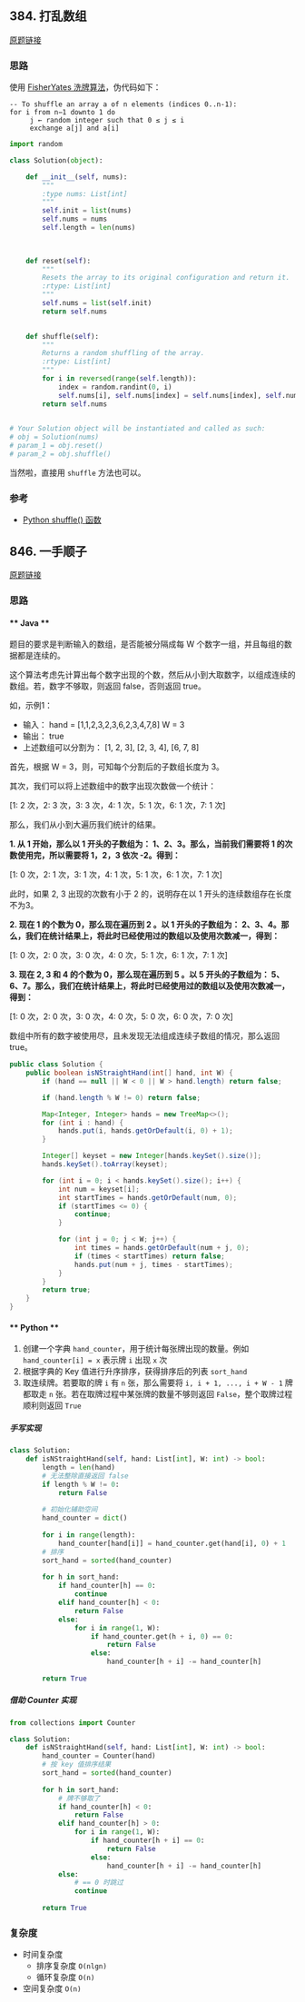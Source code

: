 ## 384. 打乱数组

[原题链接](https://leetcode-cn.com/problems/shuffle-an-array/)

### 思路

使用 [FisherYates 洗牌算法](https://en.wikipedia.org/wiki/Fisher%E2%80%93Yates_shuffle)，伪代码如下：

```
-- To shuffle an array a of n elements (indices 0..n-1):
for i from n−1 downto 1 do
     j ← random integer such that 0 ≤ j ≤ i
     exchange a[j] and a[i]
```

```python
import random

class Solution(object):

    def __init__(self, nums):
        """
        :type nums: List[int]
        """
        self.init = list(nums)
        self.nums = nums
        self.length = len(nums)
        
        

    def reset(self):
        """
        Resets the array to its original configuration and return it.
        :rtype: List[int]
        """
        self.nums = list(self.init)
        return self.nums
        

    def shuffle(self):
        """
        Returns a random shuffling of the array.
        :rtype: List[int]
        """
        for i in reversed(range(self.length)):
            index = random.randint(0, i)
            self.nums[i], self.nums[index] = self.nums[index], self.nums[i]
        return self.nums

    
# Your Solution object will be instantiated and called as such:
# obj = Solution(nums)
# param_1 = obj.reset()
# param_2 = obj.shuffle()
```

当然啦，直接用 `shuffle` 方法也可以。

### 参考

- [Python shuffle() 函数](https://www.runoob.com/python/func-number-shuffle.html)

## 846. 一手顺子

[原题链接](https://leetcode-cn.com/problems/hand-of-straights/submissions/)

### 思路

<!-- tabs:start -->

#### ** Java **

题目的要求是判断输入的数组，是否能被分隔成每 W 个数字一组，并且每组的数据都是连续的。

这个算法考虑先计算出每个数字出现的个数，然后从小到大取数字，以组成连续的数组。若，数字不够取，则返回 false，否则返回 true。

如，示例1：

- 输入： hand = [1,1,2,3,2,3,6,2,3,4,7,8] W = 3
- 输出： true
- 上述数组可以分割为： [1, 2, 3], [2, 3, 4], [6, 7, 8]

首先，根据 W = 3，则，可知每个分割后的子数组长度为 3。

其次，我们可以将上述数组中的数字出现次数做一个统计：

[1: 2 次，2: 3 次，3: 3 次，4: 1 次，5: 1 次，6: 1 次，7: 1 次]

那么，我们从小到大遍历我们统计的结果。

**1. 从 1 开始，那么以 1 开头的子数组为： 1、2、3。那么，当前我们需要将 1 的次数使用完，所以需要将 1，2，3 依次 -2。得到：**

[1: 0 次，2: 1 次，3: 1 次，4: 1 次，5: 1 次，6: 1 次，7: 1 次]

此时，如果 2, 3 出现的次数有小于 2 的，说明存在以 1 开头的连续数组存在长度不为3。

**2. 现在 1 的个数为 0，那么现在遍历到 2 。以 1 开头的子数组为： 2、3、4。那么，我们在统计结果上，将此时已经使用过的数组以及使用次数减一，得到：**

[1: 0 次，2: 0 次，3: 0 次，4: 0 次，5: 1 次，6: 1 次，7: 1 次]

**3. 现在 2, 3 和 4 的个数为 0，那么现在遍历到 5 。以 5 开头的子数组为： 5、6、7。那么，我们在统计结果上，将此时已经使用过的数组以及使用次数减一，得到：**

[1: 0 次，2: 0 次，3: 0 次，4: 0 次，5: 0 次，6: 0 次，7: 0 次]

数组中所有的数字被使用尽，且未发现无法组成连续子数组的情况，那么返回 true。

```java
public class Solution {
    public boolean isNStraightHand(int[] hand, int W) {
        if (hand == null || W < 0 || W > hand.length) return false;

        if (hand.length % W != 0) return false;

        Map<Integer, Integer> hands = new TreeMap<>();
        for (int i : hand) {
            hands.put(i, hands.getOrDefault(i, 0) + 1);
        }

        Integer[] keyset = new Integer[hands.keySet().size()];
        hands.keySet().toArray(keyset);

        for (int i = 0; i < hands.keySet().size(); i++) {
            int num = keyset[i];
            int startTimes = hands.getOrDefault(num, 0);
            if (startTimes <= 0) {
                continue;
            }

            for (int j = 0; j < W; j++) {
                int times = hands.getOrDefault(num + j, 0);
                if (times < startTimes) return false;
                hands.put(num + j, times - startTimes);
            }
        }
        return true;
    }
}
```

#### ** Python **

1. 创建一个字典 `hand_counter`，用于统计每张牌出现的数量。例如 `hand_counter[i] = x` 表示牌 `i` 出现 `x` 次
2. 根据字典的 Key 值进行升序排序，获得排序后的列表 `sort_hand`
3. 取连续牌。若要取的牌 `i` 有 `n` 张，那么需要将 `i, i + 1, ..., i + W - 1` 牌都取走 `n` 张。若在取牌过程中某张牌的数量不够则返回 `False`，整个取牌过程顺利则返回 `True`

##### 手写实现

```python
class Solution:
    def isNStraightHand(self, hand: List[int], W: int) -> bool:
        length = len(hand)
        # 无法整除直接返回 false
        if length % W != 0:
            return False
        
        # 初始化辅助空间
        hand_counter = dict()
        
        for i in range(length):
            hand_counter[hand[i]] = hand_counter.get(hand[i], 0) + 1
        # 排序
        sort_hand = sorted(hand_counter)
                    
        for h in sort_hand:
            if hand_counter[h] == 0:
                continue
            elif hand_counter[h] < 0:
                return False
            else:
                for i in range(1, W):
                    if hand_counter.get(h + i, 0) == 0:
                        return False
                    else:
                        hand_counter[h + i] -= hand_counter[h]
            
        return True
```

##### 借助 Counter 实现

```python
from collections import Counter

class Solution:
    def isNStraightHand(self, hand: List[int], W: int) -> bool:
        hand_counter = Counter(hand)
        # 按 key 值排序结果
        sort_hand = sorted(hand_counter)
         
        for h in sort_hand:
            # 牌不够取了
            if hand_counter[h] < 0:
                return False
            elif hand_counter[h] > 0:
                for i in range(1, W):
                    if hand_counter[h + i] == 0:
                        return False
                    else:
                        hand_counter[h + i] -= hand_counter[h]
            else:
                # == 0 时跳过
                continue
            
        return True
```

<!-- tabs:end -->

### 复杂度

- 时间复杂度
    - 排序复杂度 `O(nlgn)`
    - 循环复杂度 `O(n)`
- 空间复杂度 `O(n)`
